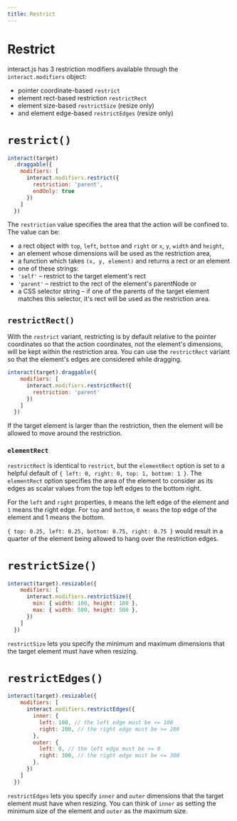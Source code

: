 ```yaml
---
title: Restrict
---
```


Restrict
========

interact.js has 3 restriction modifiers available through the
`interact.modifiers` object:

  - pointer coordinate-based `restrict`
  - element rect-based restriction `restrictRect`
  - element size-based `restrictSize` (resize only)
  - and element edge-based `restrictEdges` (resize only)

`restrict()`
============

```javascript
interact(target)
  .draggable({
    modifiers: [
      interact.modifiers.restrict({
        restriction: 'parent',
        endOnly: true
      })
    ]
  })
```

The `restriction` value specifies the area that the action will be confined to.
The value can be:

 - a rect object with `top`, `left`, `bottom` and `right` or `x`, `y`,
 `width` and `height`,
 - an element whose dimensions will be used as the restriction area,
 - a function which takes `(x, y, element)` and returns a rect or an element
 - one of these strings:
  - `'self'` – restrict to the target element's rect
  - `'parent'` – restrict to the rect of the element's parentNode or
 - a CSS selector string – if one of the parents of the target element matches
 this selector, it's rect will be used as the restriction area.

`restrictRect()`
----------------

With the `restrict` variant, restricting is by default relative to the pointer
coordinates so that the action coordinates, not the element's dimensions, will
be kept within the restriction area. You can use the `restrictRect` variant so
that the element's edges are considered while dragging.

```javascript
interact(target).draggable({
    modifiers: [
      interact.modifiers.restrictRect({
        restriction: 'parent'
      })
    ]
  })
```

If the target element is larger than the restriction, then the element will be
allowed to move around the restriction.

### `elementRect`

`restrictRect` is identical to `restrict`, but the `elementRect` option is set
to a helpful default of `{ left: 0, right: 0, top: 1, bottom: 1 }`. The
`elementRect` option specifies the area of the element to consider as its edges
as scalar values from the top left edges to the bottom right.

For the `left` and `right` properties, `0` means the left edge of the element
and `1` means the right edge. For `top` and `bottom`, `0 means` the top edge of
the element and 1 means the bottom.

`{ top: 0.25, left: 0.25, bottom: 0.75, right: 0.75 }` would result in a quarter
of the element being allowed to hang over the restriction edges.

`restrictSize()`
================

```javascript
interact(target).resizable({
    modifiers: [
      interact.modifiers.restrictSize({
        min: { width: 100, height: 100 },
        max: { width: 500, height: 500 },
      })
    ]
  })
```

`restrictSize` lets you specify the minimum and maximum dimensions that the
target element must have when resizing.

`restrictEdges()`
=================

```javascript
interact(target).resizable({
    modifiers: [
      interact.modifiers.restrictEdges({
        inner: {
          left: 100, // the left edge must be <= 100
          right: 200, // the right edge must be >= 200
        },
        outer: {
          left: 0, // the left edge must be >= 0
          right: 300, // the right edge must be <= 300
        },
      })
    ]
  })
```

`restrictEdges` lets you specify `inner` and `outer` dimensions that the target
element must have when resizing. You can think of `inner` as setting the minimum
size of the element and `outer` as the maximum size.
